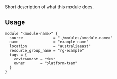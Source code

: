 # <Module Name>

Short description of what this module does.

## Usage

```hcl
module "<module-name>" {
  source              = "./modules/<module-name>"
  name                = "example-name"
  location            = "australiaeast"
  resource_group_name = "rg-example"
  tags = {
    environment = "dev"
    owner       = "platform-team"
  }
}
```
